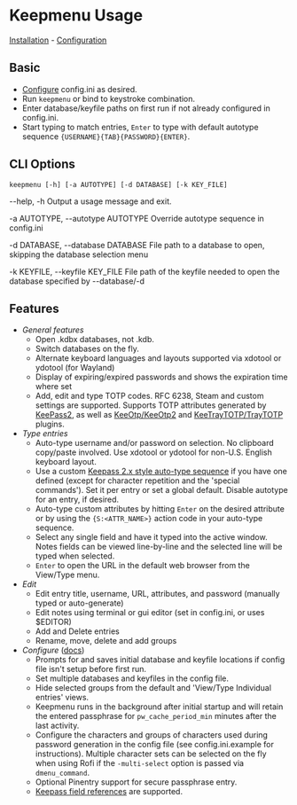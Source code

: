 # Keepmenu Usage

[Installation](install.md) - [Configuration](configure.md)

## Basic

- [Configure](docs/configure.md) config.ini as desired.
- Run `keepmenu` or bind to keystroke combination.
- Enter database/keyfile paths on first run if not already configured in config.ini.
- Start typing to match entries, `Enter` to type with default autotype sequence
  `{USERNAME}{TAB}{PASSWORD}{ENTER}`.

## CLI Options

`keepmenu [-h] [-a AUTOTYPE] [-d DATABASE] [-k KEY_FILE]`

--help, -h Output a usage message and exit.

-a AUTOTYPE, --autotype AUTOTYPE Override autotype sequence in config.ini

-d DATABASE, --database DATABASE File path to a database to open, skipping the database selection menu

-k KEYFILE, --keyfile KEY_FILE File path of the keyfile needed to open the database specified by --database/-d

## Features

- *General features*
    - Open .kdbx databases, not .kdb.
    - Switch databases on the fly.
    - Alternate keyboard languages and layouts supported via xdotool or ydotool (for
      Wayland)
    - Display of expiring/expired passwords and shows the expiration time where set
    - Add, edit and type TOTP codes. RFC 6238, Steam and custom settings are supported.
      Supports TOTP attributes generated by [KeePass2][3], as well as [KeeOtp/KeeOtp2][4] and [KeeTrayTOTP/TrayTOTP][5] plugins.
- *Type entries*
    - Auto-type username and/or password on selection. No clipboard copy/paste
      involved. Use xdotool or ydotool for non-U.S. English keyboard layout.
    - Use a custom [Keepass 2.x style auto-type sequence][1] if you have one defined
      (except for character repetition and the 'special commands'). Set it per entry
      or set a global default. Disable autotype for an entry, if desired.
    - Auto-type custom attributes by hitting `Enter` on the desired attribute or
      by using the `{S:<ATTR_NAME>}` action code in your auto-type sequence.
    - Select any single field and have it typed into the active window. Notes fields
      can be viewed line-by-line and the selected line will be typed when
      selected.
    - `Enter` to open the URL in the default web browser from the View/Type menu.
- *Edit*
    - Edit entry title, username, URL, attributes, and password (manually typed or auto-generate)
    - Edit notes using terminal or gui editor (set in config.ini, or uses $EDITOR)
    - Add and Delete entries
    - Rename, move, delete and add groups
- *Configure* ([docs](configure.md))
    - Prompts for and saves initial database and keyfile locations if config file
      isn't setup before first run.
    - Set multiple databases and keyfiles in the config file.
    - Hide selected groups from the default and 'View/Type Individual entries' views.
    - Keepmenu runs in the background after initial startup and will retain the
      entered passphrase for `pw_cache_period_min` minutes after the last activity.
    - Configure the characters and groups of characters used during password
      generation in the config file (see config.ini.example for instructions).
      Multiple character sets can be selected on the fly when using Rofi if the
      `-multi-select` option is passed via `dmenu_command`.
    - Optional Pinentry support for secure passphrase entry.
    - [Keepass field references][2] are supported.

[1]: https://keepass.info/help/base/autotype.html#autoseq "Keepass 2.x codes"
[2]: https://keepass.info/help/base/fieldrefs.html "Keepass field references"
[3]: https://keepass.info/help/base/placeholders.html#otp "KeePass2 TOTP fields"
[4]: https://github.com/firecat53/keepmenu/issues/117#issuecomment-1182963273 "KeeOtp/KeeOtp2 scheme"
[5]: https://github.com/firecat53/keepmenu/issues/117#issuecomment-1182991608 "TrayTOTP scheme"

